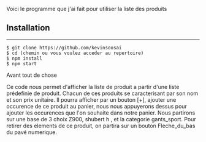 Voici le programme que j'ai fait pour utiliser la liste des produits

## Installation
***
```
$ git clone https://github.com/kevinsoosai
$ cd (chemin ou vous voulez acceder au repertoire)
$ npm install
$ npm start
```
Avant tout de chose 

Ce code nous permet d'afficher la liste de produit a partir d'une liste prédefinie de produit. Chacun de ces produits se caracterisant par son nom et son prix unitaire.
Il pourra afficher par un bouton [+], ajouter une occurence de ce produit au panier, nous nous appuyerons dessus pour ajouter les occurences que l'on souhaite dans notre panier.
Nous partirons sur une base de 3 choix Z900,  shubert h ,  et la categorie gants_sport.
Pour retirer des elements de ce produit, on partira sur un bouton Fleche_du_bas du pavé numerique.





